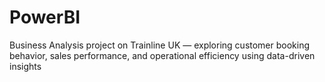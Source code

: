 # PowerBI
Business Analysis project on Trainline UK — exploring customer booking behavior, sales performance, and operational efficiency using data-driven insights
